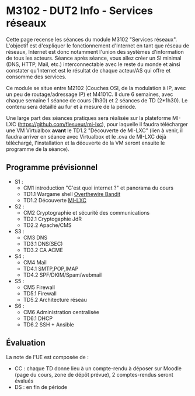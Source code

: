 # M3102 - DUT2 Info - Services réseaux

Cette page recense les séances du module M3102 "Services réseaux". L'objectif est d'expliquer le fonctionnement d'Internet en tant que réseau de réseaux, Internet est donc notamment l'union des systèmes d'information de tous les acteurs. Séance après séance, vous allez créer un SI minimal (DNS, HTTP, Mail, etc.) interconnectable avec le reste du monde et ainsi constater qu'Internet est le résultat de chaque acteur/AS qui offre et consomme des services.

Ce module se situe entre M2102 (Couches OSI, de la modulation à IP, avec un peu de routage/adressage IP) et M4101C. Il dure 6 semaines, avec chaque semaine 1 séance de cours (1h30) et 2 séances de TD (2*1h30). Le contenu sera détaillé au fur et à mesure de la période.

Une large part des séances pratiques sera réalisée sur la plateforme MI-LXC (https://github.com/flesueur/mi-lxc), pour laquelle il faudra télécharger une VM Virtualbox **avant** le TD1.2 "Découverte de MI-LXC" (lien à venir, il faudra arriver en séance avec Virtualbox et le .ova de MI-LXC déjà téléchargé, l'installation et la déouverte de la VM seront ensuite le programme de la séance).


## Programme prévisionnel

* S1 :
  * CM1 introduction "C'est quoi internet ?" et panorama du cours
  * TD1.1 Wargame shell [Overthewire Bandit](https://overthewire.org/wargames/bandit/)
  * TD1.2 Découverte [MI-LXC](https://github.com/flesueur/mi-lxc)
* S2 :
  * CM2 Cryptographie et sécurité des communications
  * TD2.1 Cryptogaphie JdR
  * TD2.2 Apache/CMS
* S3 :
  * CM3 DNS
  * TD3.1 DNS(SEC)
  * TD3.2 CA ACME
* S4 :
  * CM4 Mail
  * TD4.1 SMTP,POP,IMAP
  * TD4.2 SPF/DKIM/Spam/webmail
* S5 :
  * CM5 Firewall
  * TD5.1 Firewall
  * TD5.2 Architecture réseau
* S6 :
  * CM6 Administration centralisée
  * TD6.1 DHCP
  * TD6.2 SSH + Ansible

## Évaluation

La note de l'UE est composée de :
* CC : chaque TD donne lieu à un compte-rendu à déposer sur Moodle (page du cours, zone de dépôt prévue), 2 comptes-rendus seront évalués
* DS : en fin de période

